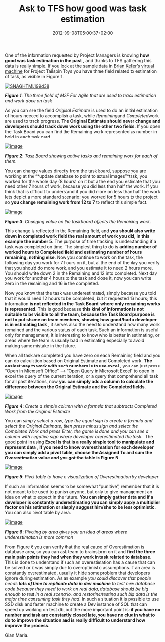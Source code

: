 ﻿---
title: "Ask to TFS how good was task estimation"
description: ""
date: 2012-09-08T05:00:37+02:00
draft: false
tags: [Tfs]
categories: [Team Foundation Server]
---
One of the information requested by Project Managers is knowing  **how good was task estimation in the past** , and thanks to TFS gathering this data is really simple. If you look at the sample data in [Brian Keller’s virtual machine](http://blogs.msdn.com/b/briankel/archive/2011/09/16/visual-studio-11-application-lifecycle-management-virtual-machine-and-hands-on-labs-demo-scripts.aspx) for Project Tailspin Toys you have three field related to estimation of task, as visible in Figure 1.

[![SNAGHTML199d38](http://www.codewrecks.com/blog/wp-content/uploads/2012/09/SNAGHTML199d38_thumb.png "SNAGHTML199d38")](http://www.codewrecks.com/blog/wp-content/uploads/2012/09/SNAGHTML199d38.png)

 ***Figure 1***: *The three field of MSF For Agile that are used to track estimation and work done on task*

As you can see the field *Original Estimate* is used to do an initial estimation of hours needed to accomplish a task, while *Remaining*and *Completed*work are used to track progress.  **The Original Estimate should never change and developers should track down work using the other two fields**. If you open the Task Board you can find the Remaining work represented as number in bold in each task card.

[![image](http://www.codewrecks.com/blog/wp-content/uploads/2012/09/image_thumb.png "image")](http://www.codewrecks.com/blog/wp-content/uploads/2012/09/image.png)

 ***Figure 2***: *Task Board showing active tasks and remaining work for each of them.*

You can change values directly from the task board, suppose you are working at the “*update database to point to actual images”*task, you worked for the whole day (8 hours) on it but a the end you estimate that you need other 7 hours of work, because you did less than half the work. If you think that is difficult to understand if you did more on less than half the work lets depict a more standard scenario: you worked for 5 hours to the project  so  **you change remaining work from 12 to 7** to reflect this simple fact.

[![image](http://www.codewrecks.com/blog/wp-content/uploads/2012/09/image_thumb1.png "image")](http://www.codewrecks.com/blog/wp-content/uploads/2012/09/image1.png)

 ***Figure 3***: *Changing value on the taskboard affects the Remaining work.*

This change is reflected in the Remaining field, and  **you should also write down in completed work field the real amount of work you did, in this example the number 5**. The purpose of time tracking is understanding if a task was completed on time. The simplest thing to do is **adding number of worked hours to Completed field and estimating number of hours remaining, nothing else**. Now you continue to work on the task, the following day you work for 7 hours on it, but at the end of the day you verify that you should do more work, and you estimate it to need 2 hours more. You should write down 2 in the Remaining and 12 into completed. Next day you work for another 4 hours to the task and close it, now you can write zero in the remaining and 16 in the completed.

Now you know that the task was underestimated, simply because you told that it would need 12 hours to be completed, but it requested 16 hours; this information  **is not reflected in the Task Board, where only remaining works is represented**. This is good because  **this kind of information is not suitable to be visible to all the team, because the Task Board purpose is not to put shame on team members, showing how good/bad a developer is in estimating task** , it serves also the need to understand how many work remained and the various status of each task. Such an information is useful only for management, it is interesting to know who is better in estimating, or areas where the team is usually bad in estimating especially to avoid making same mistake in the future.

When all task are completed you have zero on each Remaining field and you can do calculation based on Original Estimate and Completed work.  **The easiest way to work with such numbers is to use excel** , you can just press “Open in Microsoft Office” –&gt; “Open Query in Microsoft Excel” to open in excel the query of the current iteration, or a query that comprehend all task for all past iterations, now  **you can simply add a column to calculate the difference between the Original Estimate and the Completed fields**.

[![image](http://www.codewrecks.com/blog/wp-content/uploads/2012/09/image_thumb2.png "image")](http://www.codewrecks.com/blog/wp-content/uploads/2012/09/image2.png)

 ***Figure 4***: *Create a simple column with a formula that subtracts Completed Work from the Original Estimate*

You can *simply select a row, type the equal sign to create a formula and select the Original Estimate, then press minus sign and select the Completes Work and press Enter, the game is done and you can see a column with negative sign where developer overestimated the task*.  The good point in using  **Excel is that is a really simple tool to manipulate and represent data** ,  **if you need to know overestimation for each developer you can simply add a pivot table, choose the Assigned To and sum the Overestimation value and you got the table in Figure 5**.

[![image](http://www.codewrecks.com/blog/wp-content/uploads/2012/09/image_thumb3.png "image")](http://www.codewrecks.com/blog/wp-content/uploads/2012/09/image3.png)

 ***Figure 5***: *Pivot table to have a visualization of Overestimation by developer*

If such an information seems to be somewhat “punitive”, remember that it is not meant to be used to punish anyone, but only to give management an idea on what to expect in the future.  **You can simply gather data and if a developer is constantly underestimating you can simply apply a multiplier factor on his estimation or simply suggest him/she to be less optimistic**. You can also pivot table by area.

[![image](http://www.codewrecks.com/blog/wp-content/uploads/2012/09/image_thumb4.png "image")](http://www.codewrecks.com/blog/wp-content/uploads/2012/09/image4.png)

 ***Figure 6***: *Pivoting by area gives you an idea of areas where underestimation is more common*

From Figure 6 you can verify that the real cause of Overestimation is database area, so you can ask team to brainstorm on it and  **find the three main pain points they had when they work in task related to database**. This is done to understand if such an overestimation has a cause that can be solved or it was simply due to overoptimistic assumptions. If an area is constantly overestimated, usually it hide some problem that developers ignore during estimation. As an example *you could discover that people needs **lots of time to replicate data in dev machine** to test new database code because they need to work on real data, database should be big enough to test in a real scenario, and restoring/testing such big data is the major time consuming task they had*. In such a situation it is possible to use SSD disk and faster machine to create a Dev instance of SQL that can speed up working on test db, but the more important point is:  **if you have no number and task are constantly closed late, you have no clue in what to do to improve the situation and is really difficult to understand how improve the process**.

Gian Maria.
